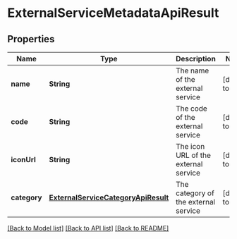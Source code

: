 # ExternalServiceMetadataApiResult
## Properties

| Name | Type | Description | Notes |
|------------ | ------------- | ------------- | -------------|
| **name** | **String** | The name of the external service | [default to null] |
| **code** | **String** | The code of the external service | [default to null] |
| **iconUrl** | **String** | The icon URL of the external service | [default to null] |
| **category** | [**ExternalServiceCategoryApiResult**](ExternalServiceCategoryApiResult.md) | The category of the external service | [default to null] |

[[Back to Model list]](../README.md#documentation-for-models) [[Back to API list]](../README.md#documentation-for-api-endpoints) [[Back to README]](../README.md)

